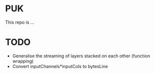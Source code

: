 # PUK

This repo is ...

# TODO

- Generalise the streaming of layers stacked on each other (function wrapping)
- Convert inputChannels*inputCols to bytesLine
